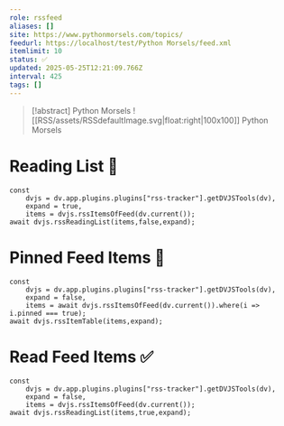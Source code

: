 ```yaml
---
role: rssfeed
aliases: []
site: https://www.pythonmorsels.com/topics/
feedurl: https://localhost/test/Python Morsels/feed.xml
itemlimit: 10
status: ✅
updated: 2025-05-25T12:21:09.766Z
interval: 425
tags: []
---
```


> [!abstract] Python Morsels
> ![[RSS/assets/RSSdefaultImage.svg|float:right|100x100]] Python Morsels

# Reading List 📑

~~~dataviewjs
const
	dvjs = dv.app.plugins.plugins["rss-tracker"].getDVJSTools(dv),
	expand = true,
	items = dvjs.rssItemsOfFeed(dv.current());
await dvjs.rssReadingList(items,false,expand);
~~~

# Pinned Feed Items 📍

~~~dataviewjs
const
	dvjs = dv.app.plugins.plugins["rss-tracker"].getDVJSTools(dv),
	expand = false,
	items = await dvjs.rssItemsOfFeed(dv.current()).where(i => i.pinned === true);
await dvjs.rssItemTable(items,expand);
~~~

# Read Feed Items ✅

~~~dataviewjs
const
	dvjs = dv.app.plugins.plugins["rss-tracker"].getDVJSTools(dv),
	expand = false,
	items = dvjs.rssItemsOfFeed(dv.current());
await dvjs.rssReadingList(items,true,expand);
~~~
